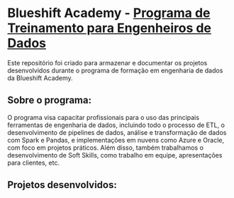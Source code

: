 # Blueshift Academy - [Programa de Treinamento para Engenheiros de Dados](https://blueshiftacademy.com.br/)

Este repositório foi criado para armazenar e documentar os projetos desenvolvidos durante o programa de formação em engenharia de dados da Blueshift Academy.  

## Sobre o programa: 
O programa visa capacitar profissionais para o uso das principais ferramentas de engenharia de dados, incluindo todo o processo de ETL, o desenvolvimento de pipelines de dados, análise e transformação de dados com Spark e Pandas, e implementações em nuvens como Azure e Oracle, com foco em projetos práticos. Além disso, também trabalhamos o desenvolvimento de Soft Skills, como trabalho em equipe, apresentações para clientes, etc.

## Projetos desenvolvidos: 
